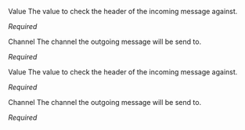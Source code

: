 
Value
The value to check the header of the incoming message against.

<i>Required</i>


Channel
The channel the outgoing message will be send to.

<i>Required</i>


Value
The value to check the header of the incoming message against.

<i>Required</i>


Channel
The channel the outgoing message will be send to.

<i>Required</i>

